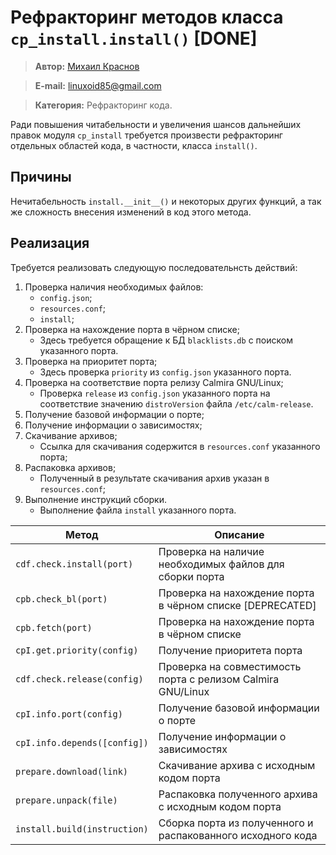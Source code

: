 # Рефракторинг методов класса `cp_install.install()` [DONE]

> **Автор:** [Михаил Краснов](https://github.com/Linuxoid85)

> **E-mail:** [linuxoid85@gmail.com](mailto:linuxoid85@gmail.com)

> **Категория:** Рефракторинг кода.

Ради повышения читабельности и увеличения шансов дальнейших правок модуля `cp_install` требуется произвести рефракторинг отдельных областей кода, в частности, класса `install()`.

## Причины

Нечитабельность `install.__init__()` и некоторых других функций, а так же сложность внесения изменений в код этого метода.

## Реализация

Требуется реализовать следующую последовательнсть действий:

1. Проверка наличия необходимых файлов:
    - `config.json`;
    - `resources.conf`;
    - `install`;
2. Проверка на нахождение порта в чёрном списке;
    - Здесь требуется обращение к БД `blacklists.db` с поиском указанного порта.
3. Проверка на приоритет порта;
    - Здесь проверка `priority` из `config.json` указанного порта.
4. Проверка на соответствие порта релизу Calmira GNU/Linux;
    - Проверка `release` из `config.json` указанного порта на соответствие значению `distroVersion` файла `/etc/calm-release`.
5. Получение базовой информации о порте;
6. Получение информации о зависимостях;
7. Скачивание архивов;
    - Ссылка для скачивания содержится в `resources.conf` указанного порта;
8. Распаковка архивов;
    - Полученный в результате скачивания архив указан в `resources.conf`;
9. Выполнение инструкций сборки.
    - Выполнение файла `install` указанного порта.

| Метод                        | Описание                                                    |
|------------------------------|-------------------------------------------------------------|
| `cdf.check.install(port)`    | Проверка на наличие необходимых файлов для сборки порта     |
| `cpb.check_bl(port)`         | Проверка на нахождение порта в чёрном списке [DEPRECATED]   |
| `cpb.fetch(port)`            | Проверка на нахождение порта в чёрном списке                |
| `cpI.get.priority(config)`   | Получение приоритета порта                                  |
| `cdf.check.release(config)`  | Проверка на совместимость порта с релизом Calmira GNU/Linux |
| `cpI.info.port(config)`      | Получение базовой информации о порте                        |
| `cpI.info.depends([config])` | Получение информации о зависимостях                         |
| `prepare.download(link)`     | Скачивание архива с исходным кодом порта                    |
| `prepare.unpack(file)`       | Распаковка полученного архива с исходным кодом порта        |
| `install.build(instruction)` | Сборка порта из полученного и распакованного исходного кода |